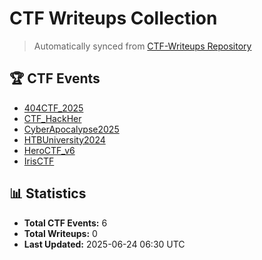 # CTF Writeups Collection

> Automatically synced from [CTF-Writeups Repository](https://github.com/tham-le/CTF-Writeups)

## 🏆 CTF Events

- [404CTF_2025](./404CTF_2025/)
- [CTF_HackHer](./CTF_HackHer/)
- [CyberApocalypse2025](./CyberApocalypse2025/)
- [HTBUniversity2024](./HTBUniversity2024/)
- [HeroCTF_v6](./HeroCTF_v6/)
- [IrisCTF](./IrisCTF/)

## 📊 Statistics

- **Total CTF Events:** 6
- **Total Writeups:** 0
- **Last Updated:** 2025-06-24 06:30 UTC
